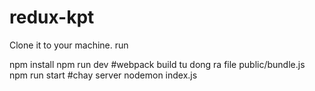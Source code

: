 # redux-kpt
Clone it to your machine. run

npm install
npm run dev #webpack build tu dong ra file public/bundle.js
npm run start #chay server nodemon index.js
